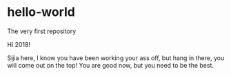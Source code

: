 # hello-world
The very first repository


Hi 2018!

Sijia here, I know you have been working your ass off, but hang in there, you will come out on the top!
You are good now, but you need to be the best.
